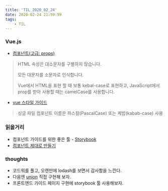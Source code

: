 ```yaml
---
title: 'TIL_2020_02_24'
date: 2020-02-24 21:59:59
tags:
    - TIL
---
```


### Vue.js
- [컴포넌트(고급: props)](https://beomy.tistory.com/56?category=646688)
> HTML 속성은 대소문자를 구별하지 않습니다.
>
> 모든 대문자를 소문자로 인식합니다.
>
>Vue에서 HTML을 표현 할 때 보통 kebal-case로 표현하고, JavaScript에서 prop를 받아 사용할 때는 camelCase를 사용합니다.


- [vue 스타일 가이드](https://kr.vuejs.org/v2/style-guide/index.html#%EC%BB%B4%ED%8F%AC%EB%84%8C%ED%8A%B8-%ED%8C%8C%EC%9D%BC-%EB%A7%A4%EC%9A%B0-%EC%B6%94%EC%B2%9C%ED%95%A8)
> 싱글 파일 컴포넌트 이름은 파스칼(PascalCase) 또는 케밥(kabab-case) 사용

### 읽을거리
 - 컴포넌트 가이드를 위한 좋은 툴 - [Storybook](https://www.learnstorybook.com/)
 - [컴포넌트 제대로 만들기](http://blog.weirdx.io/post/61109)

### thoughts
- 코드워를 풀고, 오랜만에 lodash를 보면서 감사함을 느낀다.
- 다음엔 [union](https://lodash.com/docs/4.17.15#union) 직접 구현해 보자. 
- 프론트엔드 가이드 페이지 구현에 storybook 툴 사용해보자.
